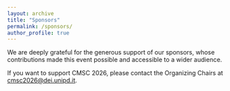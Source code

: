 ```yaml
---
layout: archive
title: "Sponsors"
permalink: /sponsors/
author_profile: true
---
```


We are deeply grateful for the generous support of our sponsors, whose contributions made this event possible and accessible to a wider audience.

If you want to support CMSC 2026, please contact the Organizing Chairs at [cmsc2026@dei.unipd.it](mailto:cmsc2026@dei.unipd.it).